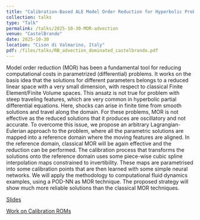 ```yaml
---
title: "Calibration-Based ALE Model Order Reduction for Hyperbolic Problems with Self-Similar Traveling Discontinuities"
collection: talks
type: "Talk"
permalink: /talks/2025-10-30-MOR-advection
venue: "CastelBrando"
date: 2025-10-30
location: "Cison di Valmarino, Italy"
pdf: /files/talks/RB_advection_dominated_castelbrando.pdf
---
```


Model order reduction (MOR) has been a fundamental tool for reducing computational costs in parametrized (differential) problems. It works on the basis idea that the solutions for different parameters belongs to a reduced linear space with a very small dimension, with respect to classical Finite Element/Finite Volume spaces.
This ansatz is not true for problem with steep traveling features, which are very common in hyperbolic partial differential equations. Here, shocks can arise in finite time from smooth solutions and travel along the domain. For these problems, MOR is not effective as the reduced solutions that it produces are oscillatory and not accurate.
To overcome this issue, we propose an arbitrary Lagrangian-Eulerian approach to the problem, where all the parametric solutions are mapped into a reference domain where the moving features are aligned. In the reference domain, classical MOR will be again effective and the reduction can be performed.
The calibration process that transforms the solutions onto the reference domain uses some piece-wise cubic spline interpolation maps constrained to invertibility. These maps are parametrised into some calibration points that are then learned with some simple neural networks.
We will apply the methodology to computational fluid dynamics examples, using a POD-NN as MOR technique. The proposed strategy will show much more reliable solutions than the classical MOR techniques.

[Slides](/files/talks/RB_advection_dominated_castelbrando.pdf)

[Work on Calibration ROMs](/publications/2024-03-18-ROM-calibration-2D)

